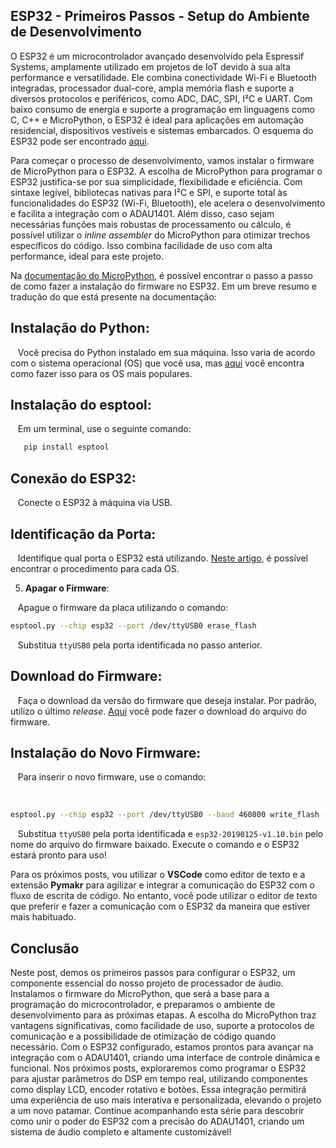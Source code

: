 
## ESP32 - Primeiros Passos - Setup do Ambiente de Desenvolvimento

  
O ESP32 é um microcontrolador avançado desenvolvido pela Espressif Systems, amplamente utilizado em projetos de IoT devido à sua alta performance e versatilidade. Ele combina conectividade Wi-Fi e Bluetooth integradas, processador dual-core, ampla memória flash e suporte a diversos protocolos e periféricos, como ADC, DAC, SPI, I²C e UART. Com baixo consumo de energia e suporte a programação em linguagens como C, C++ e MicroPython, o ESP32 é ideal para aplicações em automação residencial, dispositivos vestíveis e sistemas embarcados. O esquema do ESP32 pode ser encontrado [aqui](link_do_esquema).

Para começar o processo de desenvolvimento, vamos instalar o firmware de MicroPython para o ESP32. A escolha de MicroPython para programar o ESP32 justifica-se por sua simplicidade, flexibilidade e eficiência. Com sintaxe legível, bibliotecas nativas para I²C e SPI, e suporte total às funcionalidades do ESP32 (Wi-Fi, Bluetooth), ele acelera o desenvolvimento e facilita a integração com o ADAU1401. Além disso, caso sejam necessárias funções mais robustas de processamento ou cálculo, é possível utilizar o *inline assembler* do MicroPython para otimizar trechos específicos do código. Isso combina facilidade de uso com alta performance, ideal para este projeto.

  

Na [documentação do MicroPython](https://docs.micropython.org), é possível encontrar o passo a passo de como fazer a instalação do firmware no ESP32. Em um breve resumo e tradução do que está presente na documentação:

  
## **Instalação do Python**:  

   Você precisa do Python instalado em sua máquina. Isso varia de acordo com o sistema operacional (OS) que você usa, mas [aqui](https://www.python.org/downloads/) você encontra como fazer isso para os OS mais populares.

  

## **Instalação do esptool**:  

   Em um terminal, use o seguinte comando:  

```bash
   pip install esptool
```


## **Conexão do ESP32**:  

   Conecte o ESP32 à máquina via USB.

## **Identificação da Porta**:  

   Identifique qual porta o ESP32 está utilizando. [Neste artigo](link_do_artigo), é possível encontrar o procedimento para cada OS.

5. **Apagar o Firmware**:  

   Apague o firmware da placa utilizando o comando:  

```bash
esptool.py --chip esp32 --port /dev/ttyUSB0 erase_flash  
```
  
   Substitua `ttyUSB0` pela porta identificada no passo anterior.

  
## **Download do Firmware**:  

   Faça o download da versão do firmware que deseja instalar. Por padrão, utilizo o último *release*. [Aqui](https://micropython.org/download/esp32/) você pode fazer o download do arquivo do firmware.


## **Instalação do Novo Firmware**: 

   Para inserir o novo firmware, use o comando: 

   
```bash
esptool.py --chip esp32 --port /dev/ttyUSB0 --baud 460800 write_flash -z 0x1000 esp32-20190125-v1.10.bin
```

   Substitua `ttyUSB0` pela porta identificada e `esp32-20190125-v1.10.bin` pelo nome do arquivo do firmware baixado. Execute o comando e o ESP32 estará pronto para uso!

Para os próximos posts, vou utilizar o **VSCode** como editor de texto e a extensão **Pymakr** para agilizar e integrar a comunicação do ESP32 com o fluxo de escrita de código. No entanto, você pode utilizar o editor de texto que preferir e fazer a comunicação com o ESP32 da maneira que estiver mais habituado.


## Conclusão

Neste post, demos os primeiros passos para configurar o ESP32, um componente essencial do nosso projeto de processador de áudio. Instalamos o firmware do MicroPython, que será a base para a programação do microcontrolador, e preparamos o ambiente de desenvolvimento para as próximas etapas. A escolha do MicroPython traz vantagens significativas, como facilidade de uso, suporte a protocolos de comunicação e a possibilidade de otimização de código quando necessário.
Com o ESP32 configurado, estamos prontos para avançar na integração com o ADAU1401, criando uma interface de controle dinâmica e funcional. Nos próximos posts, exploraremos como programar o ESP32 para ajustar parâmetros do DSP em tempo real, utilizando componentes como display LCD, encoder rotativo e botões. Essa integração permitirá uma experiência de uso mais interativa e personalizada, elevando o projeto a um novo patamar.
Continue acompanhando esta série para descobrir como unir o poder do ESP32 com a precisão do ADAU1401, criando um sistema de áudio completo e altamente customizável!

  